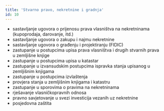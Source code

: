 ```yaml
---
title: 'Stvarno pravo, nekretnine i gradnja'
id: 10
---
```


* sastavljanje ugovora o prijenosu prava vlasništva na nekretninama (kupoprodaja, darovanje, itd.)
* sastavljanje ugovora o zakupu i najmu nekretnine
* sastavljanje ugovora o građenju i projektiranju (FIDIC)
* zastupanje u postupcima upisa prava vlasništva i drugih stvarnih prava u zemljišne knjige
* zastupanje u postupcima upisa u katastar
* zastupanje u izvansudskim postupcima ispravka stanja upisanog u zemljišnim knjigama
* zastupanje u postupcima izvlaštenja
* provjera stanja u zemljišnim knjigama i katastru
* zastupanje u sporovima o pravima na nekretninama
* rješavanje vlasničkopravnih odnosa
* pravno savjetovanje u svezi investicija vezanih uz nekretnine
* posjedovna zaštita
